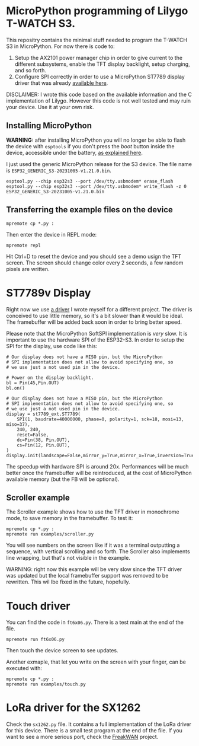 # MicroPython programming of Lilygo T-WATCH S3.

This repositry contains the minimal stuff needed to program the T-WATCH
S3 in MicroPython. For now there is code to:

1. Setup the AX2101 power manager chip in order to give current to the different subsystems, enable the TFT display backlight, setup charging, and so forth.
2. Configure SPI correctly in order to use a MicroPython ST7789 display driver that was already [available here](https://github.com/devbis/st7789py_mpy).

DISCLAIMER: I wrote this code based on the available information and the
C implementation of Lilygo. However this code is not well tested and may
ruin your device. Use it at your own risk.

## Installing MicroPython

**WARNING:** after installing MicroPython you will no longer be able to flash the device with `esptools` if you don't press the *boot* button inside the device, accessible under the battery, [as explained here](https://github.com/Xinyuan-LilyGO/TTGO_TWatch_Library/issues/223#issuecomment-1913183156).

I just used the generic MicroPython release for the S3 device.
The file name is `ESP32_GENERIC_S3-20231005-v1.21.0.bin`.

```
esptool.py --chip esp32s3 --port /dev/tty.usbmodem* erase_flash
esptool.py --chip esp32s3 --port /dev/tty.usbmodem* write_flash -z 0 ESP32_GENERIC_S3-20231005-v1.21.0.bin
```

## Transferring the example files on the device


    mpremote cp *.py :

Then enter the device in REPL mode:

    mpremote repl

Hit Ctrl+D to reset the device and you should see a demo usign the
TFT screen. The screen should change color every 2 seconds, a few
random pixels are written.

# ST7789v Display

Right now we use [a driver](https://github.com/antirez/ST77xx-pure-MP) I wrote myself for a different project. The driver is conceived to use little memory, so it's a bit slower than it would be ideal. The framebuffer will be added back soon in order to bring better speed.

Please note that the MicroPython SoftSPI implementation is *very* slow.
It is important to use the hardware SPI of the ESP32-S3. In order to
setup the SPI for the display, use code like this:

```
# Our display does not have a MISO pin, but the MicroPython
# SPI implementation does not allow to avoid specifying one, so
# we use just a not used pin in the device.

# Power on the display backlight.
bl = Pin(45,Pin.OUT)
bl.on()

# Our display does not have a MISO pin, but the MicroPython
# SPI implementation does not allow to avoid specifying one, so
# we use just a not used pin in the device.
display = st7789_ext.ST7789(
    SPI(1, baudrate=40000000, phase=0, polarity=1, sck=18, mosi=13, miso=37),
    240, 240,
    reset=False,
    dc=Pin(38, Pin.OUT),
    cs=Pin(12, Pin.OUT),
)
display.init(landscape=False,mirror_y=True,mirror_x=True,inversion=True)
```

The speedup with hardware SPI is around 20x. Performances will be much
better once the framebuffer will be reintroduced, at the cost of MicroPython
available memory (but the FB will be optional).

## Scroller example

The Scroller example shows how to use the TFT driver in monochrome
mode, to save memory in the framebuffer. To test it:

    mpremote cp *.py :
    mpremote run examples/scroller.py

You will see numbers on the screen like if it was a terminal
outputting a sequence, with vertical scrolling and so forth.
The Scroller also implements line wrapping, but that's not
visible in the example.

WARNING: right now this example will be very slow since the TFT driver was
updated but the local framebuffer support was removed to be rewritten. This wil lbe fixed in the future, hopefully.

# Touch driver

You can find the code in `ft6x06.py`. There is a test main at the end
of the file.

    mpremote run ft6x06.py

Then touch the device screen to see updates.

Another exmaple, that let you write on the screen with your finger, can
be executed with:

    mpremote cp *.py :
    mpremote run examples/touch.py

# LoRa driver for the SX1262

Check the `sx1262.py` file. It contains a full implementation of the LoRa driver for this device. There is a small test program at the end of the file. If you want to see a more serious port, check the [FreakWAN](https://github.com/antirez/freakwan) project.
